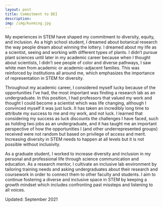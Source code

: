```yaml
---
layout: post
title: Commitment to DEI
description: 
img: /img/kunming.jpg
---
```


My experiences in STEM have shaped my commitment to diversity, equity, and inclusion. As a high school student, I dreamed about botanical research the way people dream about winning the lottery. I dreamed about my life as a scientist, seeing and working with different types of plants. I didn’t pursue plant sciences until later in my academic career because when I thought about scientists, I didn’t see people of color and diverse pathways, I saw white men from academic or academic-adjacent families. This was reinforced by institutions all around me, which emphasizes the importance of representation in STEM for diversity. 

Throughout my academic career, I considered myself lucky because of the opportunities I’ve had, the most important was finding a research lab as an undergraduate. In this position, I had professors that valued my work and thought I could become a scientist which was life changing, although I convinced myself it was just luck. It has taken an incredibly long time to attribute my success to me and my work, and not luck. I learned that considering my success as luck discounts the challenges I have faced, such as holding two jobs as an undergraduate, and it has taught me an important perspective of how the opportunities I (and other underrepresented groups) received were not random but based on privilege of access and merit. Increasing diversity in STEM needs to happen at all levels but it is not possible without inclusivity. 

As a graduate student, I worked to increase diversity and inclusion in my personal and professional life through science communication and education. As a research mentor, I cultivate an inclusive lab environment by tailoring training needs and asking undergraduates about their research and coursework in order to connect them to other faculty and students. I aim to continue fostering a diverse and inclusive space in STEM by keeping a growth mindset which includes confronting past missteps and listening to all voices.

Updated: September 2021
